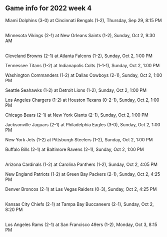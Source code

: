 ## Game info for 2022 week 4
Miami Dolphins (3-0) at Cincinnati Bengals (1-2), Thursday, Sep 29, 8:15 PM

<br/>Minnesota Vikings (2-1) at New Orleans Saints (1-2), Sunday, Oct 2, 9:30 AM

<br/>Cleveland Browns (2-1) at Atlanta Falcons (1-2), Sunday, Oct 2, 1:00 PM

Tennessee Titans (1-2) at Indianapolis Colts (1-1-1), Sunday, Oct 2, 1:00 PM

Washington Commanders (1-2) at Dallas Cowboys (2-1), Sunday, Oct 2, 1:00 PM

Seattle Seahawks (1-2) at Detroit Lions (1-2), Sunday, Oct 2, 1:00 PM

Los Angeles Chargers (1-2) at Houston Texans (0-2-1), Sunday, Oct 2, 1:00 PM

Chicago Bears (2-1) at New York Giants (2-1), Sunday, Oct 2, 1:00 PM

Jacksonville Jaguars (2-1) at Philadelphia Eagles (3-0), Sunday, Oct 2, 1:00 PM

New York Jets (1-2) at Pittsburgh Steelers (1-2), Sunday, Oct 2, 1:00 PM

Buffalo Bills (2-1) at Baltimore Ravens (2-1), Sunday, Oct 2, 1:00 PM

<br/>Arizona Cardinals (1-2) at Carolina Panthers (1-2), Sunday, Oct 2, 4:05 PM

New England Patriots (1-2) at Green Bay Packers (2-1), Sunday, Oct 2, 4:25 PM

Denver Broncos (2-1) at Las Vegas Raiders (0-3), Sunday, Oct 2, 4:25 PM

<br/>Kansas City Chiefs (2-1) at Tampa Bay Buccaneers (2-1), Sunday, Oct 2, 8:20 PM

<br/>Los Angeles Rams (2-1) at San Francisco 49ers (1-2), Monday, Oct 3, 8:15 PM

